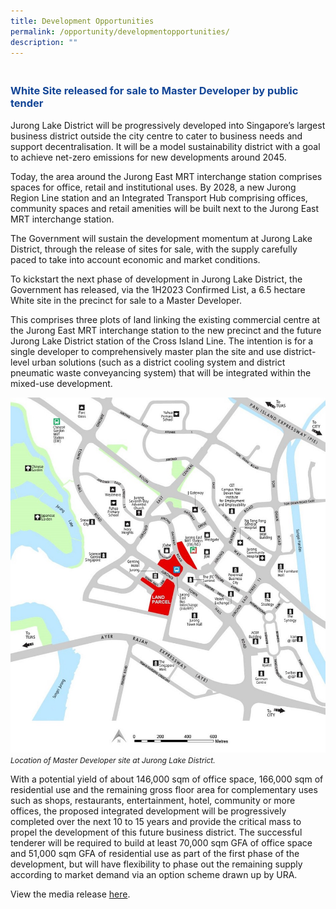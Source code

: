 ```yaml
---
title: Development Opportunities
permalink: /opportunity/developmentopportunities/
description: ""
---
```

<h3 style="color:#124596; font-weight:bold;"><br>
White Site released for sale to Master Developer by public tender </h3>

Jurong Lake District will be progressively developed into Singapore’s largest business district outside the city centre to cater to business needs and support decentralisation. It will be a model sustainability district with a goal to achieve net-zero emissions for new developments around 2045. 

Today, the area around the Jurong East MRT interchange station comprises spaces for office, retail and institutional uses. By 2028, a new Jurong Region Line station and an Integrated Transport Hub comprising offices, community spaces and retail amenities will be built next to the Jurong East MRT interchange station. 

The Government will sustain the development momentum at Jurong Lake District, through the release of sites for sale, with the supply carefully paced to take into account economic and market conditions.

To kickstart the next phase of development in Jurong Lake District, the Government has released, via the 1H2023 Confirmed List, a 6.5 hectare White site in the precinct for sale to a Master Developer. 

This comprises three plots of land linking the existing commercial centre at the Jurong East MRT interchange station to the new precinct and the future Jurong Lake District station of the Cross Island Line. The intention is for a single developer to comprehensively master plan the site and use district-level urban solutions (such as a district cooling system and district pneumatic waste conveyancing system) that will be integrated within the mixed-use development.

![](/images/202306%20jld%20website%20update/jld%20sale%20site.jpg)
<span style="font-size:12px; font-style:italic;">Location of Master Developer site at Jurong Lake District. </span>

With a potential yield of about 146,000 sqm of office space, 166,000 sqm of residential use and the remaining gross floor area for complementary uses such as shops, restaurants, entertainment, hotel,  community or more offices, the proposed integrated development will be progressively completed over the next 10 to 15 years and provide the critical mass to propel the development of this future business district. The successful tenderer will be required to build at least 70,000 sqm GFA of office space and 51,000 sqm GFA of residential use as part of the first phase of the development, but will have flexibility to phase out the remaining supply according to market demand via an option scheme drawn up by URA.

View the media release [here](https://www.ura.gov.sg/Corporate/Media-Room/Media-Releases/pr23-19).